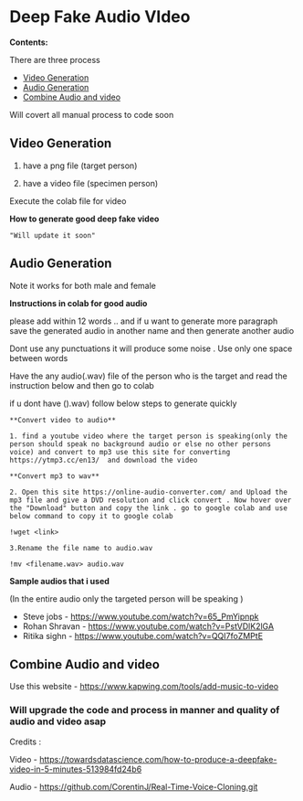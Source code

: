 # Deep Fake Audio VIdeo

**Contents:**

There are three process 

- [Video Generation](#Video-Generation)
- [Audio Generation](#Audio-Generation)
- [Combine Audio and video](#Combine-Audio-and-video)

Will covert all manual process to code soon



## Video Generation 


1. have a png file (target person)

2. have a video file (specimen person)

Execute the colab file for video


**How to generate good deep fake video**

    "Will update it soon"



## Audio Generation 

Note it works for both male and female

**Instructions in colab for good audio**

please add within 12 words .. and if u want to generate more paragraph save the generated audio in another name and then generate another audio

Dont use any punctuations it will produce some noise . Use only one space between words


Have the any audio(.wav) file of the person who is the target and read the instruction below and then go to colab 



if u dont have ().wav) follow below steps to generate quickly 

    **Convert video to audio**

    1. find a youtube video where the target person is speaking(only the person should speak no background audio or else no other persons voice) and convert to mp3 use this site for converting https://ytmp3.cc/en13/  and download the video 

    **Convert mp3 to wav**

    2. Open this site https://online-audio-converter.com/ and Upload the mp3 file and give a DVD resolution and click convert . Now hover over the "Download" button and copy the link . go to google colab and use 
    below command to copy it to google colab
    
```!wget <link>```

    3.Rename the file name to audio.wav

```!mv <filename.wav> audio.wav ```



**Sample audios that i used**

(In the entire audio only the targeted person will be speaking )

- Steve jobs - https://www.youtube.com/watch?v=65_PmYipnpk
- Rohan Shravan - https://www.youtube.com/watch?v=PstVDlK2lGA
- Ritika sighn - https://www.youtube.com/watch?v=QQI7foZMPtE


## Combine Audio and video

 Use this website - https://www.kapwing.com/tools/add-music-to-video


### Will upgrade the code and process in manner and quality of audio and video asap


Credits :

Video - https://towardsdatascience.com/how-to-produce-a-deepfake-video-in-5-minutes-513984fd24b6 

Audio - https://github.com/CorentinJ/Real-Time-Voice-Cloning.git

